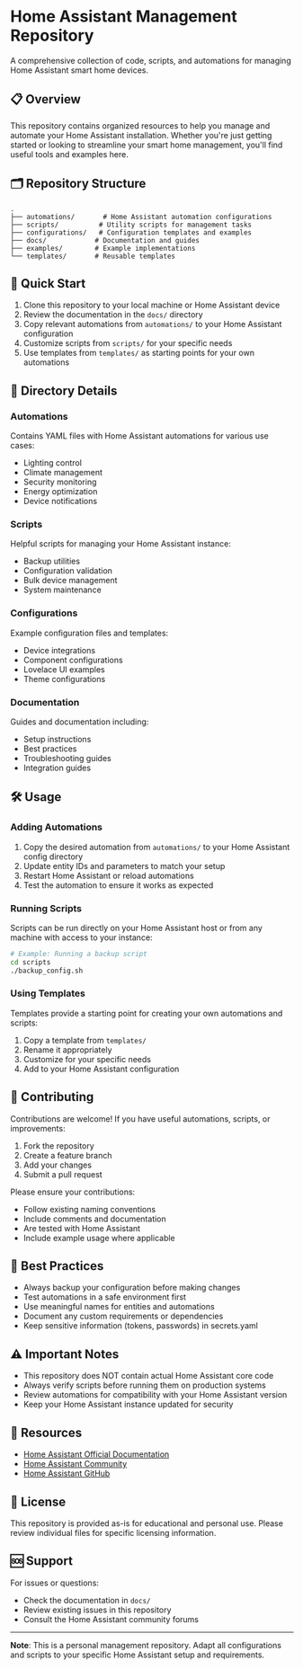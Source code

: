 # Home Assistant Management Repository

A comprehensive collection of code, scripts, and automations for managing Home Assistant smart home devices.

## 📋 Overview

This repository contains organized resources to help you manage and automate your Home Assistant installation. Whether you're just getting started or looking to streamline your smart home management, you'll find useful tools and examples here.

## 🗂️ Repository Structure

```
.
├── automations/       # Home Assistant automation configurations
├── scripts/          # Utility scripts for management tasks
├── configurations/   # Configuration templates and examples
├── docs/            # Documentation and guides
├── examples/        # Example implementations
└── templates/       # Reusable templates
```

## 🚀 Quick Start

1. Clone this repository to your local machine or Home Assistant device
2. Review the documentation in the `docs/` directory
3. Copy relevant automations from `automations/` to your Home Assistant configuration
4. Customize scripts from `scripts/` for your specific needs
5. Use templates from `templates/` as starting points for your own automations

## 📁 Directory Details

### Automations
Contains YAML files with Home Assistant automations for various use cases:
- Lighting control
- Climate management
- Security monitoring
- Energy optimization
- Device notifications

### Scripts
Helpful scripts for managing your Home Assistant instance:
- Backup utilities
- Configuration validation
- Bulk device management
- System maintenance

### Configurations
Example configuration files and templates:
- Device integrations
- Component configurations
- Lovelace UI examples
- Theme configurations

### Documentation
Guides and documentation including:
- Setup instructions
- Best practices
- Troubleshooting guides
- Integration guides

## 🛠️ Usage

### Adding Automations

1. Copy the desired automation from `automations/` to your Home Assistant config directory
2. Update entity IDs and parameters to match your setup
3. Restart Home Assistant or reload automations
4. Test the automation to ensure it works as expected

### Running Scripts

Scripts can be run directly on your Home Assistant host or from any machine with access to your instance:

```bash
# Example: Running a backup script
cd scripts
./backup_config.sh
```

### Using Templates

Templates provide a starting point for creating your own automations and scripts:

1. Copy a template from `templates/`
2. Rename it appropriately
3. Customize for your specific needs
4. Add to your Home Assistant configuration

## 🤝 Contributing

Contributions are welcome! If you have useful automations, scripts, or improvements:

1. Fork the repository
2. Create a feature branch
3. Add your changes
4. Submit a pull request

Please ensure your contributions:
- Follow existing naming conventions
- Include comments and documentation
- Are tested with Home Assistant
- Include example usage where applicable

## 📝 Best Practices

- Always backup your configuration before making changes
- Test automations in a safe environment first
- Use meaningful names for entities and automations
- Document any custom requirements or dependencies
- Keep sensitive information (tokens, passwords) in secrets.yaml

## ⚠️ Important Notes

- This repository does NOT contain actual Home Assistant core code
- Always verify scripts before running them on production systems
- Review automations for compatibility with your Home Assistant version
- Keep your Home Assistant instance updated for security

## 🔗 Resources

- [Home Assistant Official Documentation](https://www.home-assistant.io/docs/)
- [Home Assistant Community](https://community.home-assistant.io/)
- [Home Assistant GitHub](https://github.com/home-assistant/core)

## 📄 License

This repository is provided as-is for educational and personal use. Please review individual files for specific licensing information.

## 🆘 Support

For issues or questions:
- Check the documentation in `docs/`
- Review existing issues in this repository
- Consult the Home Assistant community forums

---

**Note**: This is a personal management repository. Adapt all configurations and scripts to your specific Home Assistant setup and requirements.